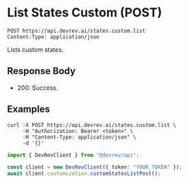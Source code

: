 # List States Custom (POST)

```http
POST https://api.devrev.ai/states.custom.list
Content-Type: application/json
```

Lists custom states.



## Response Body

- 200: Success.

## Examples

```shell
curl -X POST https://api.devrev.ai/states.custom.list \
     -H "Authorization: Bearer <token>" \
     -H "Content-Type: application/json" \
     -d '{}'
```

```typescript
import { DevRevClient } from "@devrev/api";

const client = new DevRevClient({ token: "YOUR_TOKEN" });
await client.customization.customStatesListPost();

```